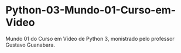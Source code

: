 # Python-03-Mundo-01-Curso-em-Video
 Mundo 01 do Curso em Vídeo de Python 3, monistrado pelo professor Gustavo Guanabara.
